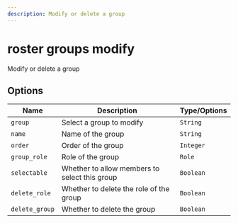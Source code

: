 ```yaml
---
description: Modify or delete a group
---
```


# roster groups modify

Modify or delete a group

## Options

| Name | Description | Type/Options |
|------|-------------|--------------|
| `group` | Select a group to modify | `String` |
| `name` | Name of the group | `String` |
| `order` | Order of the group | `Integer` |
| `group_role` | Role of the group | `Role` |
| `selectable` | Whether to allow members to select this group | `Boolean` |
| `delete_role` | Whether to delete the role of the group | `Boolean` |
| `delete_group` | Whether to delete the group | `Boolean` |

